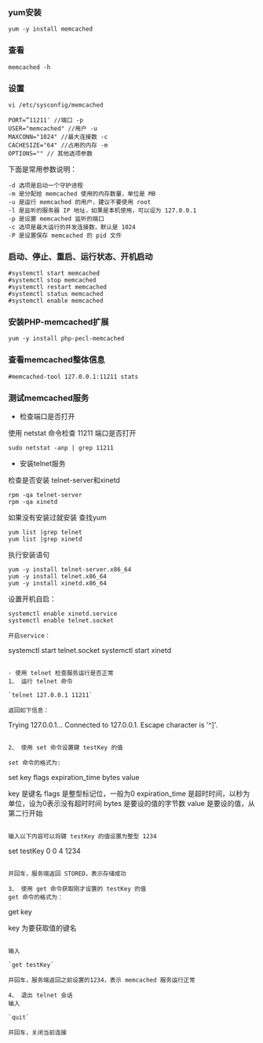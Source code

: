 ### yum安装

`yum -y install memcached` 

### 查看

```
memcached -h 
```

### 设置

```
vi /etc/sysconfig/memcached 
```

```
PORT=”11211″ //端口 -p
USER="memcached" //用户 -u
MAXCONN="1024" //最大连接数 -c  
CACHESIZE="64" //占用的内存 -m
OPTIONS="" // 其他选项参数 
```

下面是常用参数说明：

```
-d 选项是启动一个守护进程
-m 是分配给 memcached 使用的内存数量，单位是 MB
-u 是运行 memcached 的用户，建议不要使用 root
-l 是监听的服务器 IP 地址，如果是本机使用，可以设为 127.0.0.1
-p 是设置 memcached 监听的端口
-c 选项是最大运行的并发连接数，默认是 1024
-P 是设置保存 memcached 的 pid 文件
```
 
### 启动、停止、重启、运行状态、开机启动 

```
#systemctl start memcached 
#systemctl stop memcached 
#systemctl restart memcached 
#systemctl status memcached 
#systemctl enable memcached 
```
 
### 安装PHP-memcached扩展

```
yum -y install php-pecl-memcached
```
 
### 查看memcached整体信息

```
#memcached-tool 127.0.0.1:11211 stats
```

### 测试memcached服务

- 检查端口是否打开

使用 netstat 命令检查 11211 端口是否打开

`sudo netstat -anp | grep 11211`


- 安装telnet服务

检查是否安装 telnet-server和xinetd

```
rpm -qa telnet-server
rpm -qa xinetd
```

如果没有安装过就安装 查找yum

```
yum list |grep telnet
yum list |grep xinetd
```

执行安装语句

```
yum -y install telnet-server.x86_64
yum -y install telnet.x86_64
yum -y install xinetd.x86_64
```

设置开机自启：
 
```
systemctl enable xinetd.service
systemctl enable telnet.socket

开启service：

```
systemctl start telnet.socket
systemctl start xinetd
```

- 使用 telnet 检查服务运行是否正常
1、 运行 telnet 命令

`telnet 127.0.0.1 11211`

返回如下信息：

```
Trying 127.0.0.1...
Connected to 127.0.0.1.
Escape character is '^]'.
```

2、 使用 set 命令设置键 testKey 的值

set 命令的格式为:

```
set key flags expiration_time bytes
value

key 是键名
flags 是整型标记位，一般为0
expiration_time 是超时时间，以秒为单位，设为0表示没有超时时间
bytes 是要设的值的字节数
value 是要设的值，从第二行开始
```

输入以下内容可以将键 testKey 的值设置为整型 1234

```
set testKey 0 0 4
1234
```

并回车，服务端返回 STORED，表示存储成功

3、 使用 get 命令获取刚才设置的 testKey 的值
get 命令的格式为：

```
get key

key 为要获取值的键名
```

输入

`get testKey`

并回车，服务端返回之前设置的1234，表示 memcached 服务运行正常

4、 退出 telnet 会话
输入

`quit`

并回车，关闭当前连接
